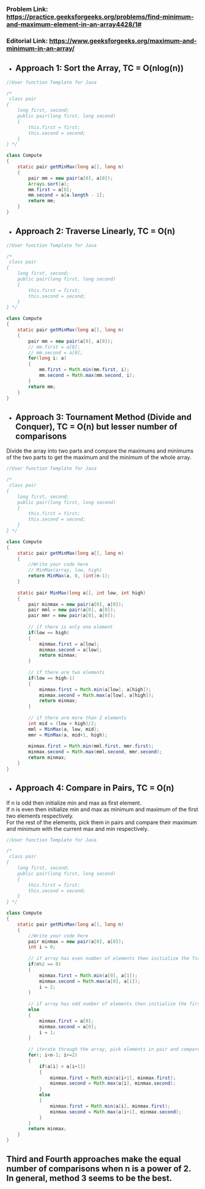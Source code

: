 ### Problem Link: https://practice.geeksforgeeks.org/problems/find-minimum-and-maximum-element-in-an-array4428/1#
### Editorial Link: https://www.geeksforgeeks.org/maximum-and-minimum-in-an-array/


- ## Approach 1: Sort the Array, TC = O(nlog(n))
```java
//User function Template for Java

/*
 class pair  
{  
    long first, second;  
    public pair(long first, long second)  
    {  
        this.first = first;  
        this.second = second;  
    }  
} */

class Compute 
{
    static pair getMinMax(long a[], long n)  
    {
        pair mm = new pair(a[0], a[0]);
        Arrays.sort(a);
        mm.first = a[0];
        mm.second = a[a.length - 1];
        return mm;
    }
}
```

- ## Approach 2: Traverse Linearly, TC = O(n)
```java
//User function Template for Java

/*
 class pair  
{  
    long first, second;  
    public pair(long first, long second)  
    {  
        this.first = first;  
        this.second = second;  
    }  
} */

class Compute 
{
    static pair getMinMax(long a[], long n)  
    {
        pair mm = new pair(a[0], a[0]);
        // mm.first = a[0];
        // mm.second = a[0];
        for(long i: a)
        {
            mm.first = Math.min(mm.first, i);
            mm.second = Math.max(mm.second, i);
        }
        return mm;
    }
}
```

- ## Approach 3: Tournament Method (Divide and Conquer), TC = O(n) but lesser number of comparisons
Divide the array into two parts and compare the maximums and minimums of the two parts to get the maximum and the minimum of the whole array.
```java
//User function Template for Java

/*
 class pair  
{  
    long first, second;  
    public pair(long first, long second)  
    {  
        this.first = first;  
        this.second = second;  
    }  
} */

class Compute 
{
    static pair getMinMax(long a[], long n)  
    {
        //Write your code here
        // MinMax(array, low, high)
        return MinMax(a, 0, (int)n-1);
    }
    
    static pair MinMax(long a[], int low, int high)
    {
        pair minmax = new pair(a[0], a[0]);
        pair mml = new pair(a[0], a[0]);
        pair mmr = new pair(a[0], a[0]);
        
        // if there is only one element
        if(low == high)
        {
            minmax.first = a[low];
            minmax.second = a[low];
            return minmax;
        }
        
        // if there are two elements
        if(low == high-1)
        {
            minmax.first = Math.min(a[low], a[high]);
            minmax.second = Math.max(a[low], a[high]);
            return minmax;
        }
        
        // if there are more than 2 elements
        int mid = (low + high)/2;
        mml = MinMax(a, low, mid);
        mmr = MinMax(a, mid+1, high);
        
        minmax.first = Math.min(mml.first, mmr.first);
        minmax.second = Math.max(mml.second, mmr.second);
        return minmax;
    }
}
```


- ## Approach 4: Compare in Pairs, TC = O(n)
If n is odd then initialize min and max as first element. <br>
If n is even then initialize min and max as minimum and maximum of the first two elements respectively. <br>
For the rest of the elements, pick them in pairs and compare their maximum and minimum with the current max and min respectively.

```java
//User function Template for Java

/*
 class pair  
{  
    long first, second;  
    public pair(long first, long second)  
    {  
        this.first = first;  
        this.second = second;  
    }  
} */

class Compute 
{
    static pair getMinMax(long a[], long n)  
    {
        //Write your code here
        pair minmax = new pair(a[0], a[0]);
        int i = 0;
        
        // if array has even number of elements then initialize the first two elements as minimum and  maximum
        if(n%2 == 0)
        {
            minmax.first = Math.min(a[0], a[1]);
            minmax.second = Math.max(a[0], a[1]);
            i = 2;
        }
        
        // if array has odd number of elements then initialize the first element as minimum and maximum
        else
        {
            minmax.first = a[0];
            minmax.second = a[0];
            i = 1;
        }
        
        // iterate through the array, pick elements in pair and compare the pair with current max and min
        for(; i<n-1; i+=2)
        {
            if(a[i] > a[i+1])
            {
                minmax.first = Math.min(a[i+1], minmax.first);
                minmax.second = Math.max(a[i], minmax.second);
            }
            else
            {
                minmax.first = Math.min(a[i], minmax.first);
                minmax.second = Math.max(a[i+1], minmax.second);
            }
        }
        return minmax;
    }
}
```

## Third and Fourth approaches make the equal number of comparisons when n is a power of 2. In general, method 3 seems to be the best.
